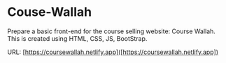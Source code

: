 # Couse-Wallah
Prepare a basic front-end for the course selling website: Course Wallah. This is created using HTML, CSS, JS, BootStrap.

URL: [https://coursewallah.netlify.app]([https://coursewallah.netlify.app])
